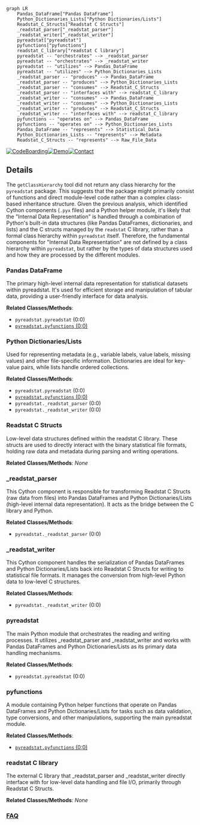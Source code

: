```mermaid
graph LR
    Pandas_DataFrame["Pandas DataFrame"]
    Python_Dictionaries_Lists["Python Dictionaries/Lists"]
    Readstat_C_Structs["Readstat C Structs"]
    _readstat_parser["_readstat_parser"]
    _readstat_writer["_readstat_writer"]
    pyreadstat["pyreadstat"]
    pyfunctions["pyfunctions"]
    readstat_C_library["readstat C library"]
    pyreadstat -- "orchestrates" --> _readstat_parser
    pyreadstat -- "orchestrates" --> _readstat_writer
    pyreadstat -- "utilizes" --> Pandas_DataFrame
    pyreadstat -- "utilizes" --> Python_Dictionaries_Lists
    _readstat_parser -- "produces" --> Pandas_DataFrame
    _readstat_parser -- "produces" --> Python_Dictionaries_Lists
    _readstat_parser -- "consumes" --> Readstat_C_Structs
    _readstat_parser -- "interfaces with" --> readstat_C_library
    _readstat_writer -- "consumes" --> Pandas_DataFrame
    _readstat_writer -- "consumes" --> Python_Dictionaries_Lists
    _readstat_writer -- "produces" --> Readstat_C_Structs
    _readstat_writer -- "interfaces with" --> readstat_C_library
    pyfunctions -- "operates on" --> Pandas_DataFrame
    pyfunctions -- "operates on" --> Python_Dictionaries_Lists
    Pandas_DataFrame -- "represents" --> Statistical_Data
    Python_Dictionaries_Lists -- "represents" --> Metadata
    Readstat_C_Structs -- "represents" --> Raw_File_Data
```

[![CodeBoarding](https://img.shields.io/badge/Generated%20by-CodeBoarding-9cf?style=flat-square)](https://github.com/CodeBoarding/CodeBoarding)[![Demo](https://img.shields.io/badge/Try%20our-Demo-blue?style=flat-square)](https://www.codeboarding.org/demo)[![Contact](https://img.shields.io/badge/Contact%20us%20-%20contact@codeboarding.org-lightgrey?style=flat-square)](mailto:contact@codeboarding.org)

## Details

The `getClassHierarchy` tool did not return any class hierarchy for the `pyreadstat` package. This suggests that the package might primarily consist of functions and direct module-level code rather than a complex class-based inheritance structure. Given the previous analysis, which identified Cython components (`.pyx` files) and a Python helper module, it's likely that the "Internal Data Representation" is handled through a combination of Python's built-in data structures (like Pandas DataFrames, dictionaries, and lists) and the C structs managed by the `readstat` C library, rather than a formal class hierarchy within `pyreadstat` itself. Therefore, the fundamental components for "Internal Data Representation" are not defined by a class hierarchy within `pyreadstat`, but rather by the types of data structures used and how they are processed by the different modules.

### Pandas DataFrame
The primary high-level internal data representation for statistical datasets within pyreadstat. It's used for efficient storage and manipulation of tabular data, providing a user-friendly interface for data analysis.


**Related Classes/Methods**:

- `pyreadstat.pyreadstat` (0:0)
- <a href="https://github.com/Roche/pyreadstat/pyreadstat/pyfunctions.py#L0-L0" target="_blank" rel="noopener noreferrer">`pyreadstat.pyfunctions` (0:0)</a>


### Python Dictionaries/Lists
Used for representing metadata (e.g., variable labels, value labels, missing values) and other file-specific information. Dictionaries are ideal for key-value pairs, while lists handle ordered collections.


**Related Classes/Methods**:

- `pyreadstat.pyreadstat` (0:0)
- <a href="https://github.com/Roche/pyreadstat/pyreadstat/pyfunctions.py#L0-L0" target="_blank" rel="noopener noreferrer">`pyreadstat.pyfunctions` (0:0)</a>
- `pyreadstat._readstat_parser` (0:0)
- `pyreadstat._readstat_writer` (0:0)


### Readstat C Structs
Low-level data structures defined within the readstat C library. These structs are used to directly interact with the binary statistical file formats, holding raw data and metadata during parsing and writing operations.


**Related Classes/Methods**: _None_

### _readstat_parser
This Cython component is responsible for transforming Readstat C Structs (raw data from files) into Pandas DataFrames and Python Dictionaries/Lists (high-level internal data representation). It acts as the bridge between the C library and Python.


**Related Classes/Methods**:

- `pyreadstat._readstat_parser` (0:0)


### _readstat_writer
This Cython component handles the serialization of Pandas DataFrames and Python Dictionaries/Lists back into Readstat C Structs for writing to statistical file formats. It manages the conversion from high-level Python data to low-level C structures.


**Related Classes/Methods**:

- `pyreadstat._readstat_writer` (0:0)


### pyreadstat
The main Python module that orchestrates the reading and writing processes. It utilizes _readstat_parser and _readstat_writer and works with Pandas DataFrames and Python Dictionaries/Lists as its primary data handling mechanisms.


**Related Classes/Methods**:

- `pyreadstat.pyreadstat` (0:0)


### pyfunctions
A module containing Python helper functions that operate on Pandas DataFrames and Python Dictionaries/Lists for tasks such as data validation, type conversions, and other manipulations, supporting the main pyreadstat module.


**Related Classes/Methods**:

- <a href="https://github.com/Roche/pyreadstat/pyreadstat/pyfunctions.py#L0-L0" target="_blank" rel="noopener noreferrer">`pyreadstat.pyfunctions` (0:0)</a>


### readstat C library
The external C library that _readstat_parser and _readstat_writer directly interface with for low-level data handling and file I/O, primarily through Readstat C Structs.


**Related Classes/Methods**: _None_



### [FAQ](https://github.com/CodeBoarding/GeneratedOnBoardings/tree/main?tab=readme-ov-file#faq)